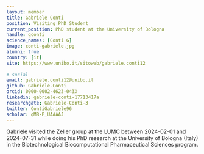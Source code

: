```yaml
---                                                                                                                                                                                                 
layout: member
title: Gabriele Conti
position: Visiting PhD Student
current_position: PhD student at the University of Bologna
handle: gconti
science_names: [Conti G] 
image: conti-gabriele.jpg
alumni: true
country: [it]
site: https://www.unibo.it/sitoweb/gabriele.conti12
 
# social
email: gabriele.conti12@unibo.it
github: Gabriele-Conti
orcid: 0000-0002-4623-043X
linkedin: gabriele-conti-17713417a
researchgate: Gabriele-Conti-3
twitter: ContiGabriele96
scholar: qM8-P_UAAAAJ
---
```


Gabriele visited the Zeller group at the LUMC between 2024-02-01 and 2024-07-31 while doing his PhD research at the University of Bologna (Italy) in the Biotechnological Biocomputational Pharmaceutical Sciences program.
